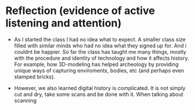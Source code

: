 # Reflection (evidence of active listening and attention)

- As I started the class I had no idea what to expect. A smaller class size filled with similar minds who had no idea what they signed up for.
And i couldnt be happier. So far the class has taught me many things, mostly with the procedure and identity of technology and how it affects history.
For example, how 3D-modeling has helped archeology by providing unique ways of capturing enviroments, bodies, etc (and perhaps even stamped bricks). 
 
- However, we also learned digital history is complicated. It is not simply cut and dry, take some scans and be done with it. When talking about
scanning 
